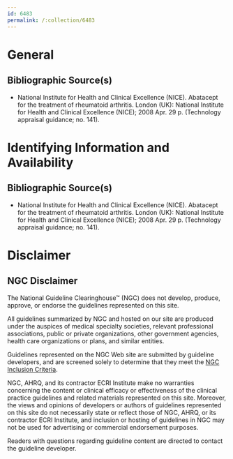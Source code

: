 ```yaml
---
id: 6483
permalink: /:collection/6483
---
```


# General

## Bibliographic Source(s)

- National Institute for Health and Clinical Excellence (NICE). Abatacept for the treatment of rheumatoid arthritis. London (UK): National Institute for Health and Clinical Excellence (NICE); 2008 Apr. 29 p. (Technology appraisal guidance; no. 141).

# Identifying Information and Availability

## Bibliographic Source(s)

- National Institute for Health and Clinical Excellence (NICE). Abatacept for the treatment of rheumatoid arthritis. London (UK): National Institute for Health and Clinical Excellence (NICE); 2008 Apr. 29 p. (Technology appraisal guidance; no. 141).

# Disclaimer

## NGC Disclaimer

The National Guideline Clearinghouse™ (NGC) does not develop, produce, approve, or endorse the guidelines represented on this site.

All guidelines summarized by NGC and hosted on our site are produced under the auspices of medical specialty societies, relevant professional associations, public or private organizations, other government agencies, health care organizations or plans, and similar entities.

Guidelines represented on the NGC Web site are submitted by guideline developers, and are screened solely to determine that they meet the [NGC Inclusion Criteria](/help-and-about/summaries/inclusion-criteria).

NGC, AHRQ, and its contractor ECRI Institute make no warranties concerning the content or clinical efficacy or effectiveness of the clinical practice guidelines and related materials represented on this site. Moreover, the views and opinions of developers or authors of guidelines represented on this site do not necessarily state or reflect those of NGC, AHRQ, or its contractor ECRI Institute, and inclusion or hosting of guidelines in NGC may not be used for advertising or commercial endorsement purposes.

Readers with questions regarding guideline content are directed to contact the guideline developer.

